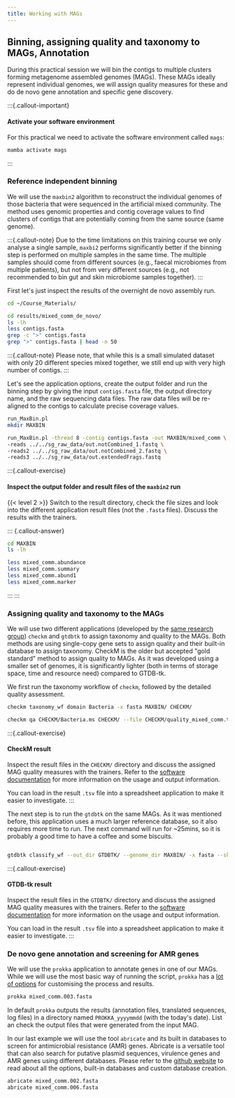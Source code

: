 ```yaml
---
title: Working with MAGs
---
```


## Binning, assigning quality and taxonomy to MAGs, Annotation

During this practical session we will bin the contigs to multiple clusters forming metagenome assembled genomes (MAGs). These MAGs ideally represent individual genomes, we will assign quality measures for these and do de novo gene annotation and specific gene discovery.

:::{.callout-important}
#### Activate your software environment

For this practical we need to activate the software environment called `mags`:

```bash
mamba activate mags
```
:::


### Reference independent binning

We will use the `maxbin2` algorithm to reconstruct the individual genomes of those bacteria that were sequenced in the artificial mixed community. The method uses genomic properties and contig coverage values to find clusters of contigs that are potentially coming from the same source (same genome). 

:::{.callout-note}
Due to the time limitations on this training course we only analyse a single sample, `maxbi2` performs significantly better if the binning step is performed on multiple samples in the same time. The multiple samples should come from different sources (e.g., faecal microbiomes from multiple patients), but not from very different sources (e.g., not recommended to bin gut and skin microbiome samples together).
:::

First let's just inspect the results of the overnight de novo assembly run.

```bash
cd ~/Course_Materials/

cd results/mixed_comm_de_novo/
ls -lh
less contigs.fasta
grep -c ">" contigs.fasta
grep ">" contigs.fasta | head -n 50
```
:::{.callout-note}
Please note, that while this is a small simulated dataset with only 20 different species mixed together, we still end up with very high number of contigs.
:::

Let's see the application options, create the output folder and run the binning step by giving the input `contigs.fasta` file, the output directory name, and the raw sequencing data files. The raw data files will be re-aligned to the contigs to calculate precise coverage values.

```bash
run_MaxBin.pl
mkdir MAXBIN

run_MaxBin.pl -thread 8 -contig contigs.fasta -out MAXBIN/mixed_comm \
-reads ../../sg_raw_data/out.notCombined_1.fastq \
-reads2 ../../sg_raw_data/out.notCombined_2.fastq \
-reads3 ../../sg_raw_data/out.extendedFrags.fastq
```
:::{.callout-exercise}
#### Inspect the output folder and result files of the `maxbin2` run
{{< level 2 >}}
Switch to the result directory, check the file sizes and look into the different application result files (not the `.fasta` files). Discuss the results with the trainers.

::: {.callout-answer}
```bash
cd MAXBIN
ls -lh

less mixed_comm.abundance
less mixed_comm.summary 
less mixed_comm.abund1 
less mixed_comm.marker
```
:::
:::

### Assigning quality and taxonomy to the MAGs

We will use two different applications (developed by the [same research group](https://github.com/Ecogenomics)) `checkm` and `gtdbtk` to assign taxonomy and quality to the MAGs. Both methods are using single-copy gene sets to assign quality and their built-in database to assign taxonomy. CheckM is the older but accepted "gold standard" method to assign quality to MAGs. As it was developed using a smaller set of genomes, it is significantly lighter (both in terms of storage space, time and resource need) compared to GTDB-tk.

We first run the taxonomy workflow of `checkm`, followed by the detailed quality assessment.

```bash
checkm taxonomy_wf domain Bacteria -x fasta MAXBIN/ CHECKM/

checkm qa CHECKM/Bacteria.ms CHECKM/ --file CHECKM/quality_mixed_comm.tsv --tab_table -o 2
```
:::{.callout-exercise}
#### CheckM result
Inspect the result files in the `CHECKM/` directory and discuss the assigned MAG quality measures with the trainers. Refer to the [software documentation](https://github.com/Ecogenomics/CheckM/wiki) for more information on the usage and output information.

You can load in the result `.tsv` file into a spreadsheet application to make it easier to investigate.
:::

The next step is to run the `gtdbtk` on the same MAGs. As it was mentioned before, this application uses a much larger reference database, so it also requires more time to run. The next command will run for ~25mins, so it is probably a good time to have a coffee and some biscuits. 

```bash

gtdbtk classify_wf --out_dir GTDBTK/ --genome_dir MAXBIN/ -x fasta --skip_ani_screen --cpus 8
```
:::{.callout-exercise}
#### GTDB-tk result
Inspect the result files in the `GTDBTK/` directory and discuss the assigned MAG quality measures with the trainers. Refer to the [software documentation](https://ecogenomics.github.io/GTDBTk/) for more information on the usage and output information.

You can load in the result `.tsv` file into a spreadsheet application to make it easier to investigate.
:::

### De novo gene annotation and screening for AMR genes

We will use the `prokka` application to annotate genes in one of our MAGs. While we will use the most basic way of running the script, `prokka` has a [lot of options](https://github.com/tseemann/prokka) for customising the process and results.

```bash
prokka mixed_comm.003.fasta
```
In default `prokka` outputs the results (annotation files, translated sequences, log files) in a directory named `PROKKA_yyyymmdd` (with the today's date). List an check the output files that were generated from the input MAG.

In our last example we will use the tool `abricate` and its built in databases to screen for antimicrobial resistance (AMR) genes. Abricate is a versatile tool that can also search for putative plasmid sequences, virulence genes and AMR genes using different databases. Please refer to the [github website](https://github.com/tseemann/abricate) to read about all the options, built-in databases and custom database creation.

```bash
abricate mixed_comm.002.fasta
abricate mixed_comm.006.fasta
```

